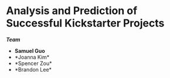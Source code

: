 # Analysis and Prediction of Successful Kickstarter Projects

***Team***
<ul>
  <li><strong>Samuel Guo</strong></li>
  <li>*Joanna Kim*</li>
  <li>*Spencer Zou*</li>
  <li>*Brandon Lee*</li>
</ul>
